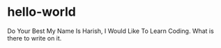 # hello-world
Do Your Best
My Name Is Harish, I Would Like To Learn Coding.
What is there to write on it.
